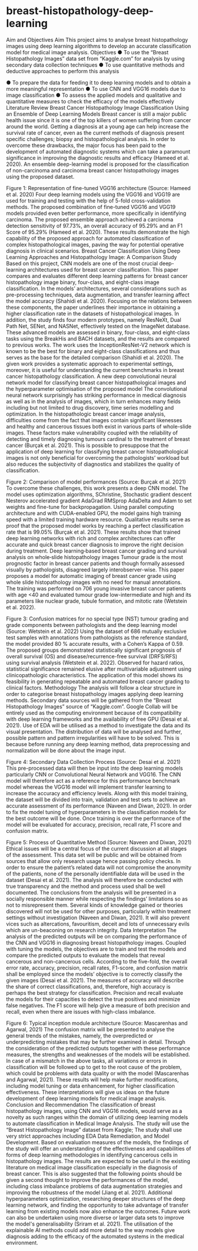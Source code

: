 # breast-histopathology-deep-learning
Aim and Objectives
Aim
This project aims to analyse breast histopathology images using deep learning algorithms to develop an accurate classification model for medical image analysis.
Objectives
●	To use the “Breast Histopathology Images” data set from “Kaggle.com” for analysis by using secondary data collection techniques
●	To use quantitative methods and deductive approaches to perform this analysis

●	To prepare the data for feeding it to deep learning models and to obtain a more meaningful representation
●	To use CNN and VGG16 models due to image classification
●	To assess the applied models and qualitative and quantitative measures to check the efficacy of the models effectively
Literature Review
Breast Cancer Histopathology Image Classification Using an Ensemble of Deep Learning Models
Breast cancer is still a major public health issue since it is one of the top killers of women suffering from cancer around the world. Getting a diagnosis at a young age can help increase the survival rate of cancer, even as the current methods of diagnosis present specific challenges; biopsy and histopathological analysis. In order to overcome these drawbacks, the major focus has been paid to the development of automated diagnostic systems which can take a paramount significance in improving the diagnostic results and efficacy (Hameed et al. 2020). An ensemble deep-learning model is proposed for the classification of non-carcinoma and carcinoma breast cancer histopathology images using the proposed dataset.
 
Figure 1: Representation of fine-tuned VGG16 architecture
(Source: Hameed et al. 2020)
	Four deep learning models using the VGG16 and VGG19 are used for training and testing with the help of 5-fold cross-validation methods. The proposed combination of fine-tuned VGG16 and VGG19 models provided even better performance, more specifically in identifying carcinoma. The proposed ensemble approach achieved a carcinoma detection sensitivity of 97.73%, an overall accuracy of 95.29% and an F1 Score of 95.29% (Hameed et al. 2020). These results demonstrate the high capability of the proposed approach for automated classification of complex histopathological images, paving the way for potential operative diagnosis in clinical scenarios.
Breast Cancer Classification Using Deep Learning Approaches and Histopathology Image: A Comparison Study
Based on this project, CNN models are one of the most crucial deep-learning architectures used for breast cancer classification. This paper compares and evaluates different deep learning patterns for breast cancer histopathology image binary, four-class, and eight-class image classification. In the models’ architectures, several considerations such as pre-processing techniques, data augmentation, and transfer learning affect the model accuracy (Shahidi et al. 
2020). Focusing on the relations between these components, the paper underlines their importance in obtaining a higher classification rate in the datasets of histopathological images. In addition, the study finds four modern prototypes, namely ResNeXt, Dual Path Net, SENet, and NASNet, effectively tested on the ImageNet database.
These advanced models are assessed in binary, four-class, and eight-class tasks using the BreakHis and BACH datasets, and the results are compared to previous works. The work uses the InceptionResNet-V2 network which is known to be the best for binary and eight-class classifications and thus serves as the base for the detailed comparison (Shahidi et al. 2020). The given work provides a systematic approach to experimental settings, moreover, it is useful for understanding the current benchmarks in breast cancer histopathology classification.
A new deep convolutional neural network model for classifying breast cancer histopathological images and the hyperparameter optimisation of the proposed model
The convolutional neural network surprisingly has striking performance in medical diagnosis as well as in the analysis of images, which in turn enhances many fields including but not limited to drug discovery, time series modelling and optimization. In the histopathologic breast cancer image analysis, difficulties come from the fact that images contain significant likenesses and healthy and cancerous tissues both exist in various parts of whole-slide images. These factors make vulnerability coupled with the reliability of detecting and timely diagnosing tumours cardinal to the treatment of breast cancer (Burçak et al. 2021). This is possible to presuppose that the application of deep learning for classifying breast cancer histopathological images is not only beneficial for overcoming the pathologists’ workload but also reduces the subjectivity of diagnostics and stabilizes the quality of classification.
 
Figure 2: Comparison of model performances
(Source: Burçak et al. 2021)
To overcome these challenges, this work presents a deep CNN model. The model uses optimization algorithms, SChristine, Stochastic gradient descent Nesterov accelerated gradient AdaGrad RMSprop AdaDelta and Adam to set weights and fine-tune for backpropagation. Using parallel computing architecture and with CUDA-enabled GPU, the model gains high training speed with a limited training hardware resource. Qualitative results serve as proof that the proposed model works by reaching a perfect classification rate that is 99.05% (Burçak et al. 2021). These results show that trained deep learning networks with rich and complex architectures can offer accurate and quick breast cancer diagnosis to improve the right decision during treatment.
Deep learning‑based breast cancer grading and survival analysis on whole‑slide histopathology images
Tumour grade is the most prognostic factor in breast cancer patients and though formally assessed visually by pathologists, disagreed largely interobserver-wise. This paper proposes a model for automatic imaging of breast cancer grade using whole slide histopathology images with no need for manual annotations. The training was performed on 706 young invasive breast cancer patients with age <40 and evaluated tumour grade low-intermediate and high and its parameters like nuclear grade, tubule formation, and mitotic rate (Wetstein et al. 2022). 
 
Figure 3: Confusion matrices for no special type (NST) tumour grading and grade components between pathologists and the deep learning model
(Source: Wetstein et al. 2022)
Using the dataset of 686 mutually exclusive test samples with annotations from pathologists as the reference standard, the model provided 80 % accurate results, with a Cohen’s Kappa of 0.59. The proposed groups demonstrated statistically significant prognosis of overall survival (OS) and disease/recurrence-free survival (DRFS/RFS) using survival analysis (Wetstein et al. 2022). Observed for hazard ratios, statistical significance remained elusive after multivariable adjustment using clinicopathologic characteristics. The application of this model shows its feasibility in generating repeatable and automated breast cancer grading to clinical factors.
Methodology
	The analysis will follow a clear structure in order to categorise breast histopathology images applying deep learning methods. Secondary data sources will be gathered from the “Breast Histopathology Images” source of “Kaggle.com”. Google Collab will be entirely used as the computing environment because of its compatibility with deep learning frameworks and the availability of free GPU (Desai et al. 2021). Use of EDA will be utilised as a method to investigate the data and its visual presentation. The distribution of data will be analysed and further, possible pattern and pattern irregularities will have to be solved. This is because before running any deep learning method, data preprocessing and normalization will be done about the image input.
 
Figure 4: Secondary Data Collection Process
(Source: Desai et al. 2021)
This pre-processed data will then be input into the deep learning models particularly CNN or Convolutional Neural Network and VGG16. The CNN model will therefore act as a reference for this performance benchmark model whereas the VGG16 model will implement transfer learning to increase the accuracy and efficiency levels. Along with this model training, the dataset will be divided into train, validation and test sets to achieve an accurate assessment of its performance (Naveen and Diwan, 2021). In order to fix the model tuning of hyperparameters in the classification models for the best outcome will be done. Once training is over the performance of the model will be evaluated for accuracy, precision, recall rate, F1 score and confusion matrix.
 
Figure 5: Process of Quantitative Method
(Source: Naveen and Diwan, 2021)
Ethical issues will be a central focus of the current discussion at all stages of the assessment. This data set will be public and will be obtained from sources that allow only research usage hence passing policy checks. In order to ensure the patient’s related data will not compromise the anonymity of the patients, none of the personally identifiable data will be used in the dataset (Desai et al. 2021). The analysis will therefore be conducted with true transparency and the method and process used shall be well documented. The conclusions from the analysis will be presented in a socially responsible manner while respecting the findings’ limitations so as not to misrepresent them. Several kinds of knowledge gained or theories discovered will not be used for other purposes, particularly within treatment settings without investigation (Naveen and Diwan, 2021). It will also prevent vices such as altercations, favouritism, deceit and lots of unnecessary evils which are un-beaconing on research integrity.
Data Interpretation
	The analysis of the predicted outputs will be on comparing the performance of the CNN and VGG16 in diagnosing breast histopathology images. Coupled with tuning the models, the objectives are to train and test the models and compare the predicted outputs to evaluate the models that reveal cancerous and non-cancerous cells. According to the five-fold, the overall error rate, accuracy, precision, recall rates, F1-score, and confusion matrix shall be employed since the models’ objective is to correctly classify the given images (Desai et al. 2021). The measures of accuracy will describe the share of correct classifications, and, therefore, high accuracy is perhaps the best strategy for classification. Precision and recall evaluate the models for their capacities to detect the true positives and minimize false negatives. The F1 score will help give a measure of both precision and recall, even when there are issues with high-class imbalance.
 
Figure 6: Typical inception module architecture
(Source: Mascarenhas and Agarwal, 2021)
	The confusion matrix will be presented to analyse the general trends of the mistakes, namely, the overpredicted or underpredicting mistakes that may be further examined in detail. Through the consideration of the predicted outputs together with these performance measures, the strengths and weaknesses of the models will be established. In case of a mismatch in the above tasks, all variations or errors in classification will be followed up to get to the root cause of the problem, which could be problems with data quality or with the model (Mascarenhas and Agarwal, 2021). These results will help make further modifications, including model tuning or data enhancement, for higher classification effectiveness. These interpretations will give us ideas on the future development of deep learning models for medical image analysis.
Conclusion and Recommendation
The classification of breast histopathology images, using CNN and VGG16 models, would serve as a novelty as such ranges within the domain of utilizing deep learning models to automate classification in Medical Image Analysis. The study will use the “Breast Histopathology Image” dataset from Kaggle; The study shall use very strict approaches including EDA Data Remediation, and Model Development. Based on evaluation measures of the models, the findings of the study will offer an understanding of the effectiveness and capabilities of forms of deep learning methodologies in identifying cancerous cells in histopathology images. The results are expected to be useful in the existing literature on medical image classification especially in the diagnosis of breast cancer.
This is also suggested that the following points should be given a second thought to improve the performances of the model, including class imbalance problems of data augmentation strategies and improving the robustness of the model (Jiang et al. 2021). Additional hyperparameters optimization, researching deeper structures of the deep learning network, and finding the opportunity to take advantage of transfer learning from existing models now also enhance the outcomes. Future work can also be undertaken using more diverse or larger data sets to improve the model's generalisability (Sriram et al. 2021). The utilisation of the explainable AI methods could add more detail to the way models give diagnosis adding to the efficacy of the automated systems in the medical environment.

